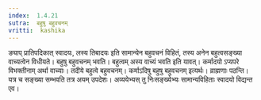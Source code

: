 ```yaml
---
index:  1.4.21
sutra:  बहुषु बहुवचनम्
vritti:  kashika 
---
```


ङ्याप् प्रातिपदिकात् स्वादयः, लस्य तिबादयः इति सामान्येन बहुवचनं विहितं, तस्य अनेन बहुत्वसङ्ख्या वाच्यत्वेन विधीयते। बहुषु बहुवचनम् भवति। बहुत्वम् अस्य वाच्यं भवति इति यावत्। कर्मादयो ऽप्यपरे विभक्तीनाम् अर्था वाच्याः। तदीये बहुत्वे बहुवचनम्। कर्माऽदिषु बहुषु बहुवचनम् इत्यर्थः। व्राह्मणाः पठन्ति। यत्र च सङ्ख्या सम्भवति तत्र अयम् उपदेशः। अव्ययेभ्यस् तु निःसङ्ख्येभ्यः सामान्यविहिताः स्वादयो विद्यन्त एव।

